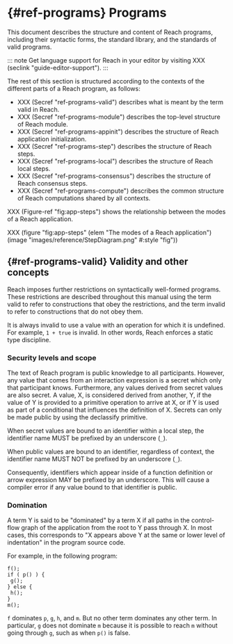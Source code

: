 



# {#ref-programs} Programs

This document describes the structure and content of Reach <Defn :name="programs">programs</Defn>, including
their syntactic forms,
the standard library,
and the standards of valid programs.

::: note
Get language support for Reach in your editor by visiting XXX (seclink "guide-editor-support").
:::

The rest of this section is structured according to the contexts of the different parts of a Reach program, as follows:

+ XXX (Secref "ref-programs-valid") describes what is meant by the term valid in Reach.
+ XXX (Secref "ref-programs-module") describes the top-level structure of Reach module.
+ XXX (Secref "ref-programs-appinit") describes the structure of Reach application initialization.
+ XXX (Secref "ref-programs-step") describes the structure of Reach steps.
+ XXX (Secref "ref-programs-local") describes the structure of Reach local steps.
+ XXX (Secref "ref-programs-consensus") describes the structure of Reach consensus steps.
+ XXX (Secref "ref-programs-compute") describes the common structure of Reach computations shared by all contexts.


XXX (Figure-ref "fig:app-steps") shows the relationship between the modes of a Reach application.

XXX (figure
 "fig:app-steps"
 (elem "The modes of a Reach application")
 (image "images/reference/StepDiagram.png" #:style "fig"))

## {#ref-programs-valid} Validity and other concepts

Reach imposes further restrictions on syntactically well-formed programs.
These restrictions are described throughout this manual using the term <Defn :name="valid">valid</Defn> to refer to constructions that obey the restrictions,
and the term <Defn :name="invalid">invalid</Defn> to refer to constructions that do not obey them.

It is always invalid to use a value with an operation for which it is undefined.
For example, `1 + true` is invalid.
In other words, Reach enforces a static type discipline.

### Security levels and scope

The text of Reach program is public knowledge to all participants.
However, any value that comes from an interaction expression is a <Defn :name="secret">secret</Defn> which only that participant knows.
Furthermore, any values derived from secret values are also secret.
A value, X, is considered derived from another, Y, if the value of Y is provided to a primitive operation to arrive at X, or if Y is used as part of a conditional that influences the definition of X.
Secrets can only be made public by using the declassify primitive.

When secret values are bound to an identifier
within a local step,
the identifier name MUST be prefixed by an underscore (`_`).

When public values are bound to an identifier,
regardless of context,
the identifier name MUST NOT be prefixed by an underscore (`_`).

Consequently, identifiers which appear inside of a
function definition or arrow expression
MAY be prefixed by an underscore.
This will cause a compiler error if any value bound to that
identifier is public.

### Domination

A term Y is said to be "<Defn :name="dominated">dominated</Defn>" by a term X if all paths in the control-flow graph of the application from the root to Y pass through X.
In most cases, this corresponds to "X appears above Y at the same or lower level of indentation" in the program source code.

For example, in the following program:

```reach
f();
if ( p() ) {
 g();
} else {
 h();
}
m();
```


`f` dominates `p`, `g`, `h`, and `m`.
But no other term dominates any other term.
In particular, `g` does not dominate `m` because it is possible to reach `m` without going through `g`, such as when `p()` is false.







